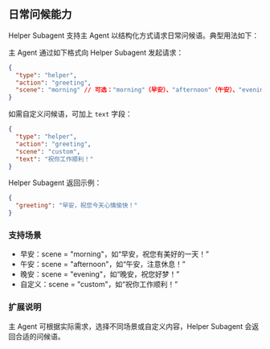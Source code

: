## 日常问候能力

Helper Subagent 支持主 Agent 以结构化方式请求日常问候语。典型用法如下：

主 Agent 通过如下格式向 Helper Subagent 发起请求：

```json
{
  "type": "helper",
  "action": "greeting",
  "scene": "morning" // 可选："morning"（早安）、"afternoon"（午安）、"evening"（晚安）、"custom"（自定义）
}
```

如需自定义问候语，可加上 `text` 字段：

```json
{
  "type": "helper",
  "action": "greeting",
  "scene": "custom",
  "text": "祝你工作顺利！"
}
```

Helper Subagent 返回示例：

```json
{
  "greeting": "早安，祝您今天心情愉快！"
}
```

### 支持场景

- 早安：scene = "morning"，如“早安，祝您有美好的一天！”
- 午安：scene = "afternoon"，如“午安，注意休息！”
- 晚安：scene = "evening"，如“晚安，祝您好梦！”
- 自定义：scene = "custom"，如“祝你工作顺利！”

### 扩展说明

主 Agent 可根据实际需求，选择不同场景或自定义内容，Helper Subagent 会返回合适的问候语。